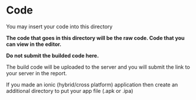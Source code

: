 # Code

You may insert your code into this directory

**The code that goes in this directory will be the raw code. Code that you can view in the editor.**

**Do not submit the builded code here.**

The build code will be uploaded to the server and you will submit the link to your server in the report.

If you made an ionic (hybrid/cross platform) application then create an additional directory to put your app file (.apk or .ipa)
